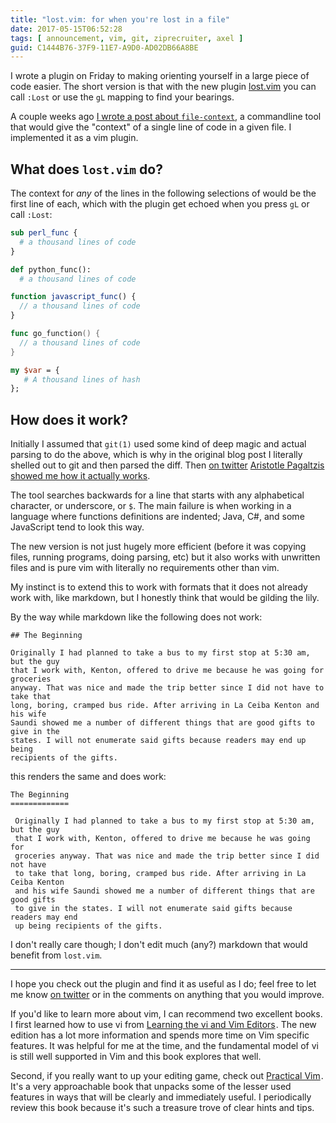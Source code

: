 ```yaml
---
title: "lost.vim: for when you're lost in a file"
date: 2017-05-15T06:52:28
tags: [ announcement, vim, git, ziprecruiter, axel ]
guid: C1444B76-37F9-11E7-A9D0-AD02DB66A8BE
---
```

I wrote a plugin on Friday to making orienting yourself in a large piece of code
easier.  The short version is that with the new plugin
[lost.vim](https://github.com/frioux/vim-lost) you can call `:Lost` or use the
`gL` mapping to find your bearings.

<!--more-->

A couple weeks ago [I wrote a post about
`file-context`](/posts/file-context-lost-in-a-file/), a commandline tool that
would give the "context" of a single line of code in a given file.  I
implemented it as a vim plugin.

## What does `lost.vim` do?

The context
for *any* of the lines in the following selections of would be the first line of
each, which with the plugin get echoed when you press `gL` or call `:Lost`:

``` perl
sub perl_func {
  # a thousand lines of code
}
```

``` python
def python_func():
  # a thousand lines of code
```

``` javascript
function javascript_func() {
  // a thousand lines of code
}
```

``` go
func go_function() {
  // a thousand lines of code
}
```

``` perl
my $var = {
   # A thousand lines of hash
};
```

## How does it work?

Initially I assumed that `git(1)` used some kind of deep magic and actual
parsing to do the above, which is why in the original blog post I literally
shelled out to git and then parsed the diff.  Then [on
twitter](https://twitter.com/apag/status/860017116149370880) [Aristotle
Pagaltzis](http://plasmasturm.org/about/#me) [showed me how it actually
works](https://git.savannah.gnu.org/cgit/diffutils.git/tree/src/diff.c?id=eaa2a24345fba918eb7ad7a6a263e7e639d82d5f#n462).

The tool searches backwards for a line that starts with any alphabetical
character, or underscore, or `$`.  The main failure is when working in a
language where functions definitions are indented; Java, C#, and some JavaScript
tend to look this way.

The new version is not just hugely more efficient (before it was copying files,
running programs, doing parsing, etc) but it also works with unwritten files and
is pure vim with literally no requirements other than vim.

My instinct is to extend this to work with formats that it does not already work
with, like markdown, but I honestly think that would be gilding the lily.

By the way while markdown like the following does not work:

```
## The Beginning

Originally I had planned to take a bus to my first stop at 5:30 am, but the guy
that I work with, Kenton, offered to drive me because he was going for groceries
anyway. That was nice and made the trip better since I did not have to take that
long, boring, cramped bus ride. After arriving in La Ceiba Kenton and his wife
Saundi showed me a number of different things that are good gifts to give in the
states. I will not enumerate said gifts because readers may end up being
recipients of the gifts.
```

this renders the same and does work:

```
The Beginning
=============

 Originally I had planned to take a bus to my first stop at 5:30 am, but the guy
 that I work with, Kenton, offered to drive me because he was going for
 groceries anyway. That was nice and made the trip better since I did not have
 to take that long, boring, cramped bus ride. After arriving in La Ceiba Kenton
 and his wife Saundi showed me a number of different things that are good gifts
 to give in the states. I will not enumerate said gifts because readers may end
 up being recipients of the gifts.
```

I don't really care though; I don't edit much (any?) markdown that would benefit
from `lost.vim`.

---

I hope you check out the plugin and find it as useful as I do; feel free to let
me know [on twitter](https://twitter.com/frioux) or in the comments on anything
that you would improve.

If you'd like to learn more about vim, I can recommend two excellent books.  I
first learned how to use vi from
<a href="https://www.amazon.com/gp/product/059652983X/ref=as_li_tl?ie=UTF8&camp=1789&creative=9325&creativeASIN=059652983X&linkCode=as2&tag=afoolishmanif-20&linkId=1d3b90d608a023a1dcb898b903b6f6ac">Learning the vi and Vim Editors</a><img src="//ir-na.amazon-adsystem.com/e/ir?t=afoolishmanif-20&l=am2&o=1&a=059652983X" width="1" height="1" border="0" alt="" style="border:none !important; margin:0px !important;" />.
The new edition has a lot more information and spends more time on Vim specific
features.  It was helpful for me at the time, and the fundamental model of vi is
still well supported in Vim and this book explores that well.

Second, if you really want to up your editing game, check out
<a href="https://www.amazon.com/gp/product/1680501275/ref=as_li_tl?ie=UTF8&camp=1789&creative=9325&creativeASIN=1680501275&linkCode=as2&tag=afoolishmanif-20&linkId=4518880cd2a7fd1333456edcbacc26f6">Practical Vim</a><img src="//ir-na.amazon-adsystem.com/e/ir?t=afoolishmanif-20&l=am2&o=1&a=1680501275" width="1" height="1" border="0" alt="" style="border:none !important; margin:0px !important;" />.
It's a very approachable book that unpacks some of the lesser used features in
ways that will be clearly and immediately useful.  I periodically review this
book because it's such a treasure trove of clear hints and tips.
